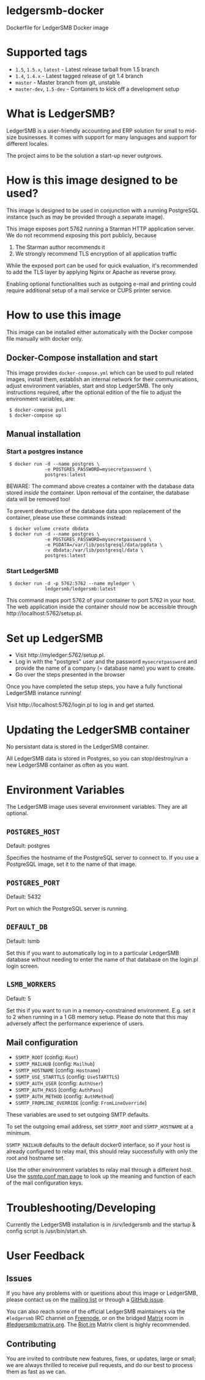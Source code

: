 # ledgersmb-docker
Dockerfile for LedgerSMB Docker image

# Supported tags

- `1.5`, `1.5.x`, `latest` - Latest release tarball from 1.5 branch
- `1.4`, `1.4.x` - Latest tagged release of git 1.4 branch
- `master` - Master branch from git, unstable
- `master-dev`, `1.5-dev` - Containers to kick off a development setup


# What is LedgerSMB?

LedgerSMB is a user-friendly accounting and ERP solution for small to
mid-size businesses. It comes with support for many languages and support
for different locales.

The project aims to be the solution a start-up never outgrows.


# How is this image designed to be used?

This image is designed to be used in conjunction with a running PostgreSQL
instance (such as may be provided through a separate image).

This image exposes port 5762 running a Starman HTTP application server. We
do not recommend exposing this port publicly, because

1. The Starman author recommends it
2. We strongly recommend TLS encryption of all application traffic

While the exposed port can be used for quick evaluation, it's recommended
to add the TLS layer by applying Nginx or Apache as reverse proxy.

Enabling optional functionalities such as outgoing e-mail and printing
could require additional setup of a mail service or CUPS printer service.

# How to use this image

This image can be installed either automatically with the Docker compose file
manually with docker only.

## Docker-Compose installation and start

This image provides `docker-compose.yml` which can be used to pull related
images, install them, establish an internal network for their communications,
adjust environment variables, start and stop LedgerSMB. The only instructions
required, after the optional edition of the file to adjust the environment
variables, are:

```plain
 $ docker-compose pull
 $ docker-compose up
```


## Manual installation

### Start a postgres instance

```plain
 $ docker run -d --name postgres \
              -e POSTGRES_PASSWORD=mysecretpassword \
              postgres:latest
```

BEWARE: The command above creates a container with the database data stored
*inside* the container. Upon removal of the container, the database data will
be removed too!

To prevent destruction of the database data upon replacement of the container,
please use these commands instead:

```plain
 $ docker volume create dbdata
 $ docker run -d --name postgres \
              -e POSTGRES_PASSWORD=mysecretpassword \
              -e PGDATA=/var/lib/postgresql/data/pgdata \
              -v dbdata:/var/lib/postgresql/data \
              postgres:latest
```

### Start LedgerSMB

```plain
 $ docker run -d -p 5762:5762 --name myledger \
              ledgersmb/ledgersmb:latest
```

This command maps port 5762 of your container to port 5762 in your host. The
web application inside the container should now be accessible through
http://localhost:5762/setup.pl.

# Set up LedgerSMB

 * Visit http://myledger:5762/setup.pl.
 * Log in with the "postgres" user and the password `mysecretpassword`
   and provide the name of a company (= database name) you want to create.
 * Go over the steps presented in the browser

Once you have completed the setup steps, you have a fully functional
LedgerSMB instance running!

Visit http://localhost:5762/login.pl to log in and get started.

# Updating the LedgerSMB container

No persistant data is stored in the LedgerSMB container.

All LedgerSMB data is stored in Postgres, so you can stop/destroy/run a
new LedgerSMB container as often as you want.

# Environment Variables

The LedgerSMB image uses several environment variables. They are all optional.


## `POSTGRES_HOST`

Default: postgres

Specifies the hostname of the PostgreSQL server to connect to. If you use
a PostgreSQL image, set it to the name of that image.

## `POSTGRES_PORT`

Default: 5432

Port on which the PostgreSQL server is running.

## `DEFAULT_DB`

Default: lsmb

Set this if you want to automatically log in to a particular LedgerSMB database
without needing to enter the name of that database on the login.pl login screen.

## `LSMB_WORKERS`

Default: 5

Set this if you want to run in a memory-constrained environment. E.g. set it to
2 when running in a 1 GB memory setup. Please do note that this may adversely
affect the performance experience of users.

## Mail configuration

* `SSMTP_ROOT` (config: `Root`)
* `SSMTP_MAILHUB` (config: `Mailhub`)
* `SSMTP_HOSTNAME` (config: `Hostname`)
* `SSMTP_USE_STARTTLS` (config: `UseSTARTTLS`)
* `SSMTP_AUTH_USER` (config: `AuthUser`)
* `SSMTP_AUTH_PASS` (config: `AuthPass`)
* `SSMTP_AUTH_METHOD` (config: `AuthMethod`)
* `SSMTP_FROMLINE_OVERRIDE` (config: `FromLineOverride`)

These variables are used to set outgoing SMTP defaults.

To set the outgoing email address, set `SSMTP_ROOT` and `SSMTP_HOSTNAME` at
a minimum.

`SSMTP_MAILHUB` defaults to the default docker0 interface, so if your host is
already configured to relay mail, this should relay successfully with only
the root and hostname set.

Use the other environment variables to relay mail through a different host.
Use the [ssmtp.conf man
page](https://www.systutorials.com/docs/linux/man/5-ssmtp.conf/) to look up
the meaning and function of each of the mail configuration keys.

# Troubleshooting/Developing

Currently the LedgerSMB installation is in /srv/ledgersmb
and the startup & config script is /usr/bin/start.sh.


# User Feedback

## Issues

If you have any problems with or questions about this image or LedgerSMB, please contact us on the [mailing list](http://ledgersmb.org/topic/support/mailing-lists-rss-and-nntp-feeds) or through a [GitHub issue](https://github.com/ledgersmb/ledgersmb-docker/issues).

You can also reach some of the official LedgerSMB maintainers via the `#ledgersmb` IRC channel on [Freenode](https://freenode.net), or on the bridged [Matrix](https://matrix.org) room in [#ledgersmb:matrix.org](https://matrix.to/#/#ledgersmb:matrix.org). The [Riot.im](https://riot.im/app/#/room/#ledgersmb:matrix.org) Matrix client is highly recommended.


## Contributing

You are invited to contribute new features, fixes, or updates, large or small; we are always thrilled to receive pull requests, and do our best to process them as fast as we can.
